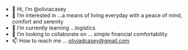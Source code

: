 - 👋 Hi, I’m @oliviacasey
- 👀 I’m interested in ...a means of living everyday with a peace of mind, comfort and serenity
- 🌱 I’m currently learning ...logistics
- 💞️ I’m looking to collaborate on ... simple financial comfortability 
- 📫 How to reach me ... oliviadcasey@gmail.com

<!---
oliviacasey/oliviacasey is a ✨ special ✨ repository because its `README.md` (this file) appears on your GitHub profile.
You can click the Preview link to take a look at your changes.
--->
